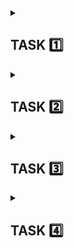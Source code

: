 <details>      
<summary> <h2> TASK 1️⃣ </h2> </summary>

<details>
<summary> <h3> Subtask 1️⃣  </h3> </summary>
<i> Testing quiz score: 8/10 </i> 🥳 
</details>

<details>
<summary> <h3> Subtask :two: </h3> </summary>
<i> Adding a new Github repository </i>
</details>

<details>
<summary> <h3> Subtask :three: </h3> </summary>
<i> README editing </i>
<br> </br>
This Manual Testing Challenge is my second course from <i>DareIT</i>. I've decided to participate in this one, feeling encouraged right after completing the Automated Testing and Python course, which I found helpful and exciting. I'm sure this challenge will be also based on independent practice and that's exactly what I'm looking for. My main purpose for this course is to: <br>
      
- develop skills in <b>web and mobile app testing</b> <br>
- understand the basics of <b>SQL </b> (which I've already started practicing on my own) <br>
<br>
I also look forward to learn about <b>DevTools</b>, which, at this time, seem one of the most useful and practical testing tools to me.
</details>

<details>
<summary> <h3> Subtask :four: </h3> </summary>
      
<i> [Scouts Panel](https://scouts-test.futbolkolektyw.pl/en) - exploratory testing </i> <br>
<br>
<b> What's this app for? </b> <br>
Scouts Panel is a web and mobile application created for football ⚽ headhunters. It is a database with football players, matches and reports. <br>
<br>
<b> Functionalities: </b>

- login and password typing
- signing in
- signing out
- language change
- adding a new player/match/report
- editing existing player/match/report
- redirection to dashboard, players list, last created player/match, last updated player/match/report
- while displaying the players list: downloading CSV, printing the list, filtering the results, choosing of shown columns
- contacting the dev team

<b> Interface </b>
  
The interface is too simple and minimalistic, making the app look as if it's still being developed. 
After logging in, user is redirected to the dashboard. The dashboard displays header, central area and left panel with 4 buttons (Main page, Players, Language change, Sign out). In the central area of the dashboard, there are 7 tiles, 4 of which are only text tiles and the other 3 are clickable. The first one redirects to contacting the Dev Team, the second one to adding a player form and the last one to the last created or updated player/match/report. 

<b> Intuitiveness </b>

Only the dashboard seems intuitive to me. 
In my opinion, placing the picture with the logo on the left main panel would be more adequate.
</details>

</details>

<details>      
<summary> <h2> TASK 2️⃣ </h2> </summary>

<details>
<summary> <h3> Subtask :one: </h3> </summary>
      
[User story based test cases](https://docs.google.com/spreadsheets/d/1xaNB1ceHnNw-iiPfOMvtmVnaqZ1ZwAAqJOpfqoQwT5k/edit?usp=drive_link) 🧔
</details>

<details>
<summary> <h3> Subtask :two: </h3> </summary>
      
[My own experiences based test cases](https://docs.google.com/spreadsheets/d/1eDfkKOzmwgp176t2s64f1L-6R99oGGE6i18GwfHpje8/edit?usp=drive_link) 🧘‍♀️
</details>

<details>
<summary> <h3> Subtask 3️⃣ </h3> </summary>
<i> The purpose of writing test cases </i> 📖
<br> </br>

- to confirm that the app is working accordingly to the expectations included in the documentation
- to verify that the app meets the set requirements
- to validate that after executing all test cases, actual results are as expected
- to make sure that all app's functionalities (determined in the particular project) have been tested
- to provide all documentation and data needed (describing app behavior and settings) for new people joining the project
- to detect bugs
- to provide high-quality software and products, as per customers demand

</details>
</details> 

<details>    
<summary> <h2> TASK 3️⃣ </h2> </summary>

<i> Executing test cases </i>

[bugs report](https://docs.google.com/spreadsheets/d/1hb-gv6v6JmhwuLAF0AuvuvU8oYAPN9v9Tqh1uSQaJ-c/edit?usp=drive_link) 🐛 <br>
[test report](https://docs.google.com/document/d/1WXXMhTjea0YC4vts4uCU_9Bm2xq1Jo2QwImFGRgpSNA/edit?usp=drive_link) 📰
</details>
</details>

<details>
<summary> <h2> TASK 4️⃣ </h2> </summary>      
      
[olx mobile app bugs report](https://docs.google.com/spreadsheets/d/1ItrAvKvbV1vl7Mgt1p2S9rNnKdQx-ZbWmBQMJJU4u7w/edit#gid=0) 📱🐞

<b> What olx is and what's it for? </b>  <br>

It's a local classifieds service/app used for:

- selling stuff from various categories, such as: furnitures, clothes, musical instruments, cars, electronics and many, many others...
- renting and selling of real estate
- posting job advertistments
- booking hotels, hostels, holiday cottages, apartments etc

<b> Who is the end user of the app? </b>  <br>

This version of the app, tested by me, is intented for users from Poland. It's available for private individuals, as well as for the companies.

<b> Is this app user friendly? </b>  <br>

| pros:            |          cons: |
--------------------------------------
| navigation is intuitive | app is refreshing many times |



</details>

</details>
